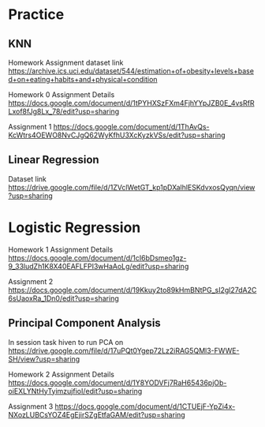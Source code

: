 # Practice

## KNN 
Homework Assignment dataset link
https://archive.ics.uci.edu/dataset/544/estimation+of+obesity+levels+based+on+eating+habits+and+physical+condition

Homework 0 Assignment Details
https://docs.google.com/document/d/1tPYHXSzFXm4FjhYYpJZB0E_4vsRfRLxof8fJg8Lx_78/edit?usp=sharing

Assignment 1
https://docs.google.com/document/d/1ThAvQs-KcWtrs4OEWO8NvCJgQ62WyKfhU3XcKyzkVSs/edit?usp=sharing

## Linear Regression
Dataset link 
https://drive.google.com/file/d/1ZVclWetGT_kp1pDXalhlESKdvxosQyqn/view?usp=sharing

# Logistic Regression 
Homework 1 Assignment Details
https://docs.google.com/document/d/1cI6bDsmeo1gz-9_33ludZh1K8X40EAFLFPI3wHaAoLg/edit?usp=sharing

Assignment 2
https://docs.google.com/document/d/19Kkuy2to89kHmBNtPG_sI2gl27dA2C6sUaoxRa_1Dn0/edit?usp=sharing

## Principal Component Analysis
In session task hiven to run PCA on 
https://drive.google.com/file/d/17uPQt0Ygep72Lz2iRAG5QMl3-FWWE-SH/view?usp=sharing

Homework 2 Assignment Details
https://docs.google.com/document/d/1Y8YODVFj7RaH65436pjOb-oiEXLYNtHyTyimzujfioI/edit?usp=sharing

Assignment 3
https://docs.google.com/document/d/1CTUEjF-YpZi4x-NXozLUBCsYOZ4EgEjirSZgEtfaGAM/edit?usp=sharing



